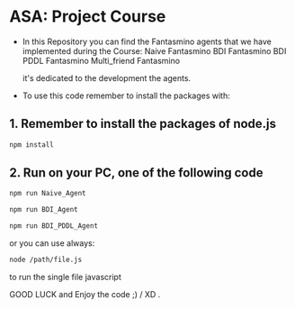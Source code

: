 # ASA: Project Course

* In this Repository you can find the Fantasmino agents that we have implemented during the Course:
    Naive Fantasmino
    BDI Fantasmino
    BDI PDDL Fantasmino
    Multi_friend Fantasmino

    it's dedicated to the development the agents.

* To use this code remember to install the packages with:
## 1. Remember to install the packages of node.js
```bash
npm install
```
## 2. Run on your PC, one of the following code

```bash
npm run Naive_Agent
```
```bash
npm run BDI_Agent
```
```bash
npm run BDI_PDDL_Agent
```

or you can use always:

```bash
node /path/file.js
```
to run the single file javascript


GOOD LUCK and Enjoy the code ;) / XD .
